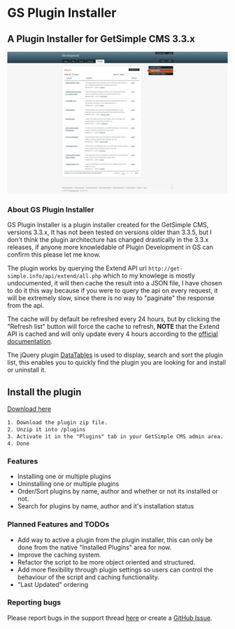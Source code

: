 # GS Plugin Installer
## A Plugin Installer for GetSimple CMS 3.3.x


![Screenshot](/assets/screenshot.png)


### About GS Plugin Installer

GS Plugin Installer is a plugin installer created for the GetSimple CMS, versions 3.3.x, It has not been tested on versions older than 3.3.5, but I don't think the plugin architecture has changed drastically in the 3.3.x releases, if anyone more knowledable of Plugin Development in GS can confirm this please let me know.


The plugin works by querying the Extend API url ```http://get-simple.info/api/extend/all.php``` which to my knowlege is mostly undocumented, it will then cache the result into a JSON file, I have chosen to do it this way because if you were to query the api on every request, it will be extremely slow, since there is no way to "paginate" the response from the api.


The cache will by default be refreshed every 24 hours, but by clicking the "Refresh list" button will force the cache to refresh, __NOTE__ that the Extend API is cached and will only update every 4 hours according to the [official documentation](http://get-simple.info/wiki/plugins:extend_api#extend_api_limitations).


The jQuery plugin [DataTables](http://datatables.net/) is used to display, search and sort the plugin list, this enables you to quickly find the plugin you are looking for and install or uninstall it.


## Install the plugin

[Download here](http://get-simple.info/extend/plugin/gs-plugin-installer/955/)

```
1. Download the plugin zip file.
2. Unzip it into /plugins
3. Activate it in the "Plugins" tab in your GetSimple CMS admin area.
4. Done
```


### Features

- Installing one or multiple plugins
- Uninstalling one or multiple plugins
- Order/Sort plugins by name, author and whether or not its installed or not.
- Search for plugins by name, author and it's installation status


### Planned Features and TODOs

- Add way to active a plugin from the plugin installer, this can only be done from the native "Installed Plugins" area for now.
- Improve the caching system.
- Refactor the script to be more object oriented and structured.
- Add more flexibility through plugin settings so users can control the behaviour of the script and caching functionality.
- "Last Updated" ordering


### Reporting bugs

Please report bugs in the support thread [here](http://get-simple.info/forums/showthread.php?tid=7370) or create a [GitHub Issue](https://github.com/HelgeSverre/gs-plugin-installer/issues).